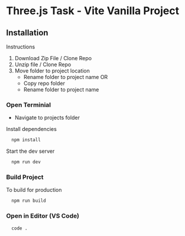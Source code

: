 # Three.js Task - Vite Vanilla Project

## Installation

<summary>Instructions</summary>

1. Download Zip File / Clone Repo
2. Unzip file / Clone Repo
3. Move folder to project location
   - Rename folder to project name OR
   - Copy repo folder
   - Rename folder to project name
   
### Open Terminial

- Navigate to projects folder

Install dependencies

```bash
  npm install
```

Start the dev server

```bash
  npm run dev
```

### Build Project

To build for production

```bash
  npm run build
```

### Open in Editor (VS Code)

```bash
  code .
```
